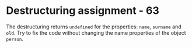 # Destructuring assignment - 63

The destructuring returns `undefined` for the properties: `name`, `surname` and `old`. Try to fix the code without changing the name properties of the object `person`.
